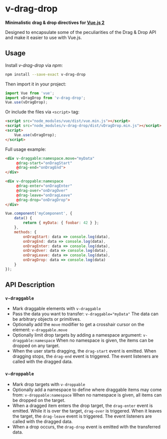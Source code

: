 # v-drag-drop

**Minimalistic drag & drop directives for [Vue.js 2](https://vuejs.org/)**

Designed to encapsulate some of the peculiarities of the Drag & Drop API and make it easier to use with Vue.js.

## Usage

Install *v-drag-drop* via *npm*:

```bash
npm install --save-exact v-drag-drop
```

Then import it in your project:

```javascript
import Vue from 'vue';
import vDragDrop from 'v-drag-drop';
Vue.use(vDragDrop);
```

Or include the files via `<script>` tag:
```html
<script src="node_modules/vue/dist/vue.min.js"></script>
<script src="node_modules/v-drag-drop/dist/vDragDrop.min.js"></script>
<script>
    Vue.use(vDragDrop);
</script>
```

Full usage example:

```html
<div v-draggable:namespace.move="myData"
     @drag-start="onDragStart"
     @drag-end="onDragEnd">
</div>

<div v-droppable:namespace
     @drag-enter="onDragEnter"
     @drag-over="onDragOver"
     @drag-leave="onDragLeave"
     @drag-drop="onDragDrop">
</div>
```

```javascript
Vue.component('myComponent', {
    data() {
        return { myData: { foobar: 42 } };
    },
    methods: {
        onDragStart: data => console.log(data),
        onDragEnd: data => console.log(data),
        onDragEnter: data => console.log(data),
        onDragOver: data => console.log(data),
        onDragLeave: data => console.log(data),
        onDragDrop: data => console.log(data)
    }
});
```

## API Description

### `v-draggable`

* Mark draggable elements with `v-draggable`
* Pass the data you want to transfer: `v-draggable="myData"` The data can be arbitrary objects or primitives.
* Optionally add the `move` modifier to get a crosshair cursor on the element: `v-draggable.move`
* Optionally limit drop targets by adding a namespace argument: `v-draggable:namespace` When no namespace is given, the items can be dropped on any target.
* When the user starts dragging, the `drag-start` event is emitted. When dragging stops, the `drag-end` event is triggered. The event listeners are called with the dragged data.

### `v-droppable`

* Mark drop targets with `v-droppable`
* Optionally add a namespace to define where draggable items may come from: `v-droppable:namespace` When no namespace is given, all items can be dropped on the target.
* When a dragged item enters the drop target, the `drag-enter` event is emitted. While it is over the target, `drag-over` is triggered. When it leaves the target, the `drag-leave` event is triggered. The event listeners are called with the dragged data.
* When a drop occurs, the `drag-drop` event is emitted with the transferred data.
